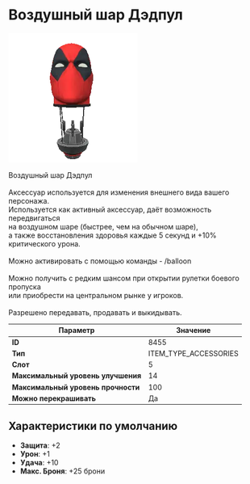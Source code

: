 # Воздушный шар Дэдпул

![Item Image](../img/8455.webp?raw=true)

Воздушный шар Дэдпул<br><br>Аксессуар используется для изменения внешнего вида вашего персонажа.<br>Используется как активный аксессуар, даёт возможность передвигаться<br>на воздушном шаре (быстрее, чем на обычном шаре),<br>а также восстановления здоровья каждые 5 секунд и +10% критического урона.<br><br>Можно активировать с помощью команды - /balloon<br><br>Можно получить с редким шансом при открытии рулетки боевого пропуска<br>или приобрести на центральном рынке у игроков.<br><br>Разрешено передавать, продавать и выкидывать.


| Параметр | Значение |
|----------|----------|
| **ID** | 8455 |
| **Тип** | ITEM_TYPE_ACCESSORIES |
| **Слот** | 5 |
| **Максимальный уровень улучшения** | 14 |
| **Максимальный уровень прочности** | 100 |
| **Можно перекрашивать** | Да |

## Характеристики по умолчанию

- **Защита**: +2
- **Урон**: +1
- **Удача**: +10
- **Макс. Броня**: +25 брони

